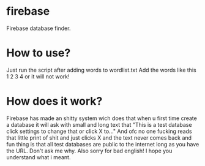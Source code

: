 # firebase
Firebase database finder. 

# How to use?

Just run the script after adding words to wordlist.txt
Add the words like this
1
2
3
4
or it will not work!

# How does it work? 
Firebase has made an shitty system wich does that when u first time create a database it will ask with small and long text that "This is a test database click settings to change that or click X to..." And ofc no one fucking reads that little print of shit and just clicks X and the text never comes back and fun thing is that all test databases are public to the internet long as you have the URL. Don't ask me why. Also sorry for bad english! I hope you understand what i meant.


